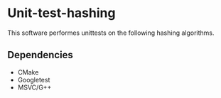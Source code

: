 # Unit-test-hashing

This software performes unittests on the following hashing algorithms.

## Dependencies

- CMake 
- Googletest
- MSVC/G++
